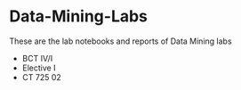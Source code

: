 # Data-Mining-Labs
These are the lab notebooks and reports of Data Mining labs
* BCT IV/I
* Elective I
* CT 725 02
